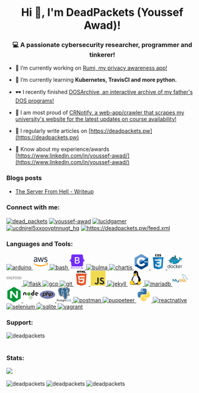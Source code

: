 <h1 align="center">Hi 👋, I'm DeadPackets (Youssef Awad)!</h1>
<h3 align="center">💻 A passionate cybersecurity researcher, programmer and tinkerer!</h3>

- 🔭 I’m currently working on [Rumi, my privacy awareness app!](https://github.com/DeadPackets/Rumi)

- 🌱 I’m currently learning **Kubernetes, TravisCI and more python.**

- 🕶 I recently finished [DOSArchive, an interactive archive of my father's DOS programs!](https://deadpackets.pw/DOSArchive/)

- 💪 I am most proud of [CRNotify, a web-app/crawler that scrapes my university's website for the latest updates on course availability!](https://github.com/DeadPackets/CRNotify)

- 📝 I regularly write articles on [https://deadpackets.pw](https://deadpackets.pw)

- 📄 Know about my experience/awards [https://www.linkedin.com/in/youssef-awad/](https://www.linkedin.com/in/youssef-awad/)

### Blogs posts
<!-- BLOG-POST-LIST:START -->
- [The Server From Hell - Writeup](https://deadpackets.pw/posts/the-server-from-hell-writeup/)
<!-- BLOG-POST-LIST:END -->

<h3 align="left">Connect with me:</h3>
<p align="left">
<a href="https://twitter.com/dead_packets" target="blank"><img align="center" src="https://cdn.jsdelivr.net/npm/simple-icons@3.0.1/icons/twitter.svg" alt="dead_packets" height="30" width="40" /></a>
<a href="https://linkedin.com/in/youssef-awad" target="blank"><img align="center" src="https://cdn.jsdelivr.net/npm/simple-icons@3.0.1/icons/linkedin.svg" alt="youssef-awad" height="30" width="40" /></a>
<a href="https://instagram.com/lucidgamer" target="blank"><img align="center" src="https://cdn.jsdelivr.net/npm/simple-icons@3.0.1/icons/instagram.svg" alt="lucidgamer" height="30" width="40" /></a>
<a href="https://www.youtube.com/c/ucdnjrel5xxoovptnnugt_hq" target="blank"><img align="center" src="https://cdn.jsdelivr.net/npm/simple-icons@3.0.1/icons/youtube.svg" alt="ucdnjrel5xxoovptnnugt_hq" height="30" width="40" /></a>
<a href="/https://deadpackets.pw/feed.xml" target="blank"><img align="center" src="https://cdn.jsdelivr.net/npm/simple-icons@3.0.1/icons/rss.svg" alt="https://deadpackets.pw/feed.xml" height="30" width="40" /></a>
</p>

<h3 align="left">Languages and Tools:</h3>
<p align="left"> <a href="https://www.arduino.cc/" target="_blank"> <img src="https://cdn.worldvectorlogo.com/logos/arduino-1.svg" alt="arduino" width="40" height="40"/> </a> <a href="https://aws.amazon.com" target="_blank"> <img src="https://raw.githubusercontent.com/devicons/devicon/master/icons/amazonwebservices/amazonwebservices-original-wordmark.svg" alt="aws" width="40" height="40"/> </a> <a href="https://www.gnu.org/software/bash/" target="_blank"> <img src="https://www.vectorlogo.zone/logos/gnu_bash/gnu_bash-icon.svg" alt="bash" width="40" height="40"/> </a> <a href="https://getbootstrap.com" target="_blank"> <img src="https://raw.githubusercontent.com/devicons/devicon/master/icons/bootstrap/bootstrap-plain-wordmark.svg" alt="bootstrap" width="40" height="40"/> </a> <a href="https://bulma.io/" target="_blank"> <img src="https://raw.githubusercontent.com/gilbarbara/logos/804dc257b59e144eaca5bc6ffd16949752c6f789/logos/bulma.svg" alt="bulma" width="40" height="40"/> </a> <a href="https://www.chartjs.org" target="_blank"> <img src="https://www.chartjs.org/media/logo-title.svg" alt="chartjs" width="40" height="40"/> </a> <a href="https://www.w3schools.com/cpp/" target="_blank"> <img src="https://raw.githubusercontent.com/devicons/devicon/master/icons/cplusplus/cplusplus-original.svg" alt="cplusplus" width="40" height="40"/> </a> <a href="https://www.w3schools.com/css/" target="_blank"> <img src="https://raw.githubusercontent.com/devicons/devicon/master/icons/css3/css3-original-wordmark.svg" alt="css3" width="40" height="40"/> </a> <a href="https://www.docker.com/" target="_blank"> <img src="https://raw.githubusercontent.com/devicons/devicon/master/icons/docker/docker-original-wordmark.svg" alt="docker" width="40" height="40"/> </a> <a href="https://expressjs.com" target="_blank"> <img src="https://raw.githubusercontent.com/devicons/devicon/master/icons/express/express-original-wordmark.svg" alt="express" width="40" height="40"/> </a> <a href="https://flask.palletsprojects.com/" target="_blank"> <img src="https://www.vectorlogo.zone/logos/pocoo_flask/pocoo_flask-icon.svg" alt="flask" width="40" height="40"/> </a> <a href="https://cloud.google.com" target="_blank"> <img src="https://www.vectorlogo.zone/logos/google_cloud/google_cloud-icon.svg" alt="gcp" width="40" height="40"/> </a> <a href="https://git-scm.com/" target="_blank"> <img src="https://www.vectorlogo.zone/logos/git-scm/git-scm-icon.svg" alt="git" width="40" height="40"/> </a> <a href="https://www.w3.org/html/" target="_blank"> <img src="https://raw.githubusercontent.com/devicons/devicon/master/icons/html5/html5-original-wordmark.svg" alt="html5" width="40" height="40"/> </a> <a href="https://developer.mozilla.org/en-US/docs/Web/JavaScript" target="_blank"> <img src="https://raw.githubusercontent.com/devicons/devicon/master/icons/javascript/javascript-original.svg" alt="javascript" width="40" height="40"/> </a> <a href="https://jekyllrb.com/" target="_blank"> <img src="https://www.vectorlogo.zone/logos/jekyllrb/jekyllrb-icon.svg" alt="jekyll" width="40" height="40"/> </a> <a href="https://www.linux.org/" target="_blank"> <img src="https://raw.githubusercontent.com/devicons/devicon/master/icons/linux/linux-original.svg" alt="linux" width="40" height="40"/> </a> <a href="https://mariadb.org/" target="_blank"> <img src="https://www.vectorlogo.zone/logos/mariadb/mariadb-icon.svg" alt="mariadb" width="40" height="40"/> </a> <a href="https://www.mysql.com/" target="_blank"> <img src="https://raw.githubusercontent.com/devicons/devicon/master/icons/mysql/mysql-original-wordmark.svg" alt="mysql" width="40" height="40"/> </a> <a href="https://www.nginx.com" target="_blank"> <img src="https://raw.githubusercontent.com/devicons/devicon/master/icons/nginx/nginx-original.svg" alt="nginx" width="40" height="40"/> </a> <a href="https://nodejs.org" target="_blank"> <img src="https://raw.githubusercontent.com/devicons/devicon/master/icons/nodejs/nodejs-original-wordmark.svg" alt="nodejs" width="40" height="40"/> </a> <a href="https://www.php.net" target="_blank"> <img src="https://raw.githubusercontent.com/devicons/devicon/master/icons/php/php-original.svg" alt="php" width="40" height="40"/> </a> <a href="https://www.postgresql.org" target="_blank"> <img src="https://raw.githubusercontent.com/devicons/devicon/master/icons/postgresql/postgresql-original-wordmark.svg" alt="postgresql" width="40" height="40"/> </a> <a href="https://postman.com" target="_blank"> <img src="https://www.vectorlogo.zone/logos/getpostman/getpostman-icon.svg" alt="postman" width="40" height="40"/> </a> <a href="https://github.com/puppeteer/puppeteer" target="_blank"> <img src="https://www.vectorlogo.zone/logos/pptrdev/pptrdev-official.svg" alt="puppeteer" width="40" height="40"/> </a> <a href="https://www.python.org" target="_blank"> <img src="https://raw.githubusercontent.com/devicons/devicon/master/icons/python/python-original.svg" alt="python" width="40" height="40"/> </a> <a href="https://reactnative.dev/" target="_blank"> <img src="https://reactnative.dev/img/header_logo.svg" alt="reactnative" width="40" height="40"/> </a> <a href="https://www.selenium.dev" target="_blank"> <img src="https://raw.githubusercontent.com/detain/svg-logos/780f25886640cef088af994181646db2f6b1a3f8/svg/selenium-logo.svg" alt="selenium" width="40" height="40"/> </a> <a href="https://www.sqlite.org/" target="_blank"> <img src="https://www.vectorlogo.zone/logos/sqlite/sqlite-icon.svg" alt="sqlite" width="40" height="40"/> </a> <a href="https://www.vagrantup.com/" target="_blank"> <img src="https://www.vectorlogo.zone/logos/vagrantup/vagrantup-icon.svg" alt="vagrant" width="40" height="40"/> </a> </p>

<h3 align="left">Support:</h3>
<p><a href="https://www.buymeacoffee.com/deadpackets"> <img align="left" src="https://cdn.buymeacoffee.com/buttons/v2/default-yellow.png" height="50" width="210" alt="deadpackets" /></a></p><br><br>

<h3 align="left">Stats:</h3>

![](https://komarev.com/ghpvc/?username=DeadPackets&color=blue)

<p float="left">
<img src="https://github-readme-stats.vercel.app/api?username=deadpackets&show_icons=true&locale=en" alt="deadpackets" />
<img src="https://github-readme-stats.vercel.app/api/top-langs?username=deadpackets&show_icons=true&locale=en&layout=compact" alt="deadpackets" />
<img src="https://metrics.lecoq.io/DeadPackets" alt="deadpackets" />
</p>
